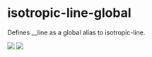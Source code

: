 # isotropic-line-global
Defines __line as a global alias to isotropic-line.

![](https://img.shields.io/badge/tests-passing-brightgreen.svg)
![](https://img.shields.io/badge/license-BSD--3-blue.svg)
